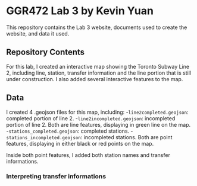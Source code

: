 # GGR472 Lab 3 by Kevin Yuan

This repository contains the Lab 3 website, documents used to create the website, and data it used. 

## Repository Contents
For this lab, I created an interactive map showing the Toronto Subway Line 2, including line, station, transfer information and the line portion that is still under construction. I also added several interactive features to the map. 

## Data
I created 4 .geojson files for this map, including:
    -`line2completed.geojson`: completed portion of line 2.
    -`line2incompleted.geojson`: incompleted portion of line 2.
    Both are line features, displaying in green line on the map.
    -`stations_completed.geojson`: completed stations.
    -`stations_incompleted.geojson`: incompleted stations.
    Both are point features, displaying in either black or red points on the map.

Inside both point features, I added both station names and transfer informations.

### Interpreting transfer informations

